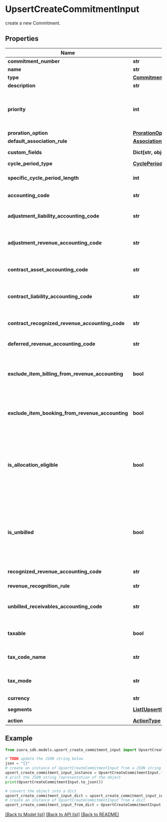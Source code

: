 # UpsertCreateCommitmentInput

create a new Commitment.

## Properties

Name | Type | Description | Notes
------------ | ------------- | ------------- | -------------
**commitment_number** | **str** |  | [optional] 
**name** | **str** |  | 
**type** | [**CommitmentTypeEnum**](CommitmentTypeEnum.md) |  | 
**description** | **str** |  | [optional] 
**priority** | **int** | It defines the evaluation order of the commitment, the lower the number, the higher the priority. when two commitments have the same priority, the one with the earlier created one time will be evaluated first. | 
**proration_option** | [**ProrationOptionEnum**](ProrationOptionEnum.md) |  | 
**default_association_rule** | [**AssociationRule**](AssociationRule.md) |  | [optional] 
**custom_fields** | **Dict[str, object]** | Container for custom fields of an commitment object. | [optional] 
**cycle_period_type** | [**CyclePeriodTypeEnum**](CyclePeriodTypeEnum.md) |  | [optional] 
**specific_cycle_period_length** | **int** | When the cyclePeriodType is SpecificWeeks, SpecificDays or SpecificMonths, this field is required. | [optional] 
**accounting_code** | **str** | The accounting code for the Commitment Segment.  | [optional] 
**adjustment_liability_accounting_code** | **str** | The accounting code on the Commitment Segment object for customers using [Zuora Billing - Revenue Integration](https://knowledgecenter.zuora.com/Zuora_Revenue/Zuora_Billing_-_Revenue_Integration).  | [optional] 
**adjustment_revenue_accounting_code** | **str** | The accounting code on the Commitment Segment object for customers using [Zuora Billing - Revenue Integration](https://knowledgecenter.zuora.com/Zuora_Revenue/Zuora_Billing_-_Revenue_Integration).  | [optional] 
**contract_asset_accounting_code** | **str** | The accounting code on the Commitment Segment object for customers using [Zuora Billing - Revenue Integration](https://knowledgecenter.zuora.com/Zuora_Revenue/Zuora_Billing_-_Revenue_Integration).  | [optional] 
**contract_liability_accounting_code** | **str** | The accounting code on the Commitment Segment object for customers using [Zuora Billing - Revenue Integration](https://knowledgecenter.zuora.com/Zuora_Revenue/Zuora_Billing_-_Revenue_Integration).  | [optional] 
**contract_recognized_revenue_accounting_code** | **str** | The accounting code on the Commitment Segment object for customers using [Zuora Billing - Revenue Integration](https://knowledgecenter.zuora.com/Zuora_Revenue/Zuora_Billing_-_Revenue_Integration).  | [optional] 
**deferred_revenue_accounting_code** | **str** | The deferred revenue accounting code for the Commitment Segment.  | [optional] 
**exclude_item_billing_from_revenue_accounting** | **bool** | The flag to exclude Commitment Segment related invoice items, invoice item adjustments, credit memo items, and debit memo items from revenue accounting.   **Note**: This field is only available if you have the Billing - Revenue Integration feature enabled.   | [optional] 
**exclude_item_booking_from_revenue_accounting** | **bool** | The flag to exclude Commitment Segment from revenue accounting.  **Note**: This field is only available if you have the Billing - Revenue Integration feature enabled.  | [optional] 
**is_allocation_eligible** | **bool** | This field is used to identify if the charge segment is allocation eligible in revenue recognition.  **Note**: This feature is in the **Early Adopter** phase. If you want to use the feature, submit a request at &lt;a href&#x3D;\&quot;https://support.zuora.com/\&quot; target&#x3D;\&quot;_blank\&quot;&gt;Zuora Global Support&lt;/a&gt;, and we will evaluate whether the feature is suitable for your use cases.  | [optional] 
**is_unbilled** | **bool** | This field is used to dictate how to perform the accounting during revenue recognition.  **Note**: This feature is in the **Early Adopter** phase. If you want to use the feature, submit a request at &lt;a href&#x3D;\&quot;https://support.zuora.com/\&quot; target&#x3D;\&quot;_blank\&quot;&gt;Zuora Global Support&lt;/a&gt;, and we will evaluate whether the feature is suitable for your use cases.  | [optional] 
**recognized_revenue_accounting_code** | **str** | The recognized revenue accounting code for the Commitment Segment.  | [optional] 
**revenue_recognition_rule** | **str** | The Revenue Recognition rule for the Commitment Segment.  | [optional] 
**unbilled_receivables_accounting_code** | **str** | The accounting code on the Commitment Segment object for customers using [Zuora Billing - Revenue Integration](https://knowledgecenter.zuora.com/Zuora_Revenue/Zuora_Billing_-_Revenue_Integration).  | [optional] 
**taxable** | **bool** | The flag to indicate whether the charge is taxable. If this field is set to true, both the fields &#x60;taxCode&#x60; and &#x60;taxMode&#x60; are required.  | [optional] 
**tax_code_name** | **str** | The taxCode of a charge. This field is available when the field &#39;taxable&#39; is set to true.  | [optional] 
**tax_mode** | **str** | The taxMode of a charge.  Values: * &#x60;TaxExclusive&#x60; * &#x60;TaxInclusive&#x60; This field is available when the field &#39;taxable&#39; is set to true.  | [optional] 
**currency** | **str** |  | 
**segments** | [**List[UpsertCreateCommitmentInputAllOfSegments]**](UpsertCreateCommitmentInputAllOfSegments.md) | The new segments are required when creating a new Commitment. | 
**action** | [**ActionType**](ActionType.md) |  | 

## Example

```python
from zuora_sdk.models.upsert_create_commitment_input import UpsertCreateCommitmentInput

# TODO update the JSON string below
json = "{}"
# create an instance of UpsertCreateCommitmentInput from a JSON string
upsert_create_commitment_input_instance = UpsertCreateCommitmentInput.from_json(json)
# print the JSON string representation of the object
print(UpsertCreateCommitmentInput.to_json())

# convert the object into a dict
upsert_create_commitment_input_dict = upsert_create_commitment_input_instance.to_dict()
# create an instance of UpsertCreateCommitmentInput from a dict
upsert_create_commitment_input_from_dict = UpsertCreateCommitmentInput.from_dict(upsert_create_commitment_input_dict)
```
[[Back to Model list]](../README.md#documentation-for-models) [[Back to API list]](../README.md#documentation-for-api-endpoints) [[Back to README]](../README.md)


